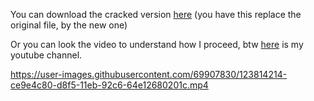 You can download the cracked version [here](https://www.mediafire.com/file/f9490zyy1gfwtub/sublime_text.exe/file) (you have this replace the original file, by the new one)

Or you can look the video to understand how I proceed, btw [here](https://www.youtube.com/channel/UCZeI4eM-JxF0Aq72XcPMP5g) is my youtube channel.

https://user-images.githubusercontent.com/69907830/123814214-ce9e4c80-d8f5-11eb-92c6-64e12680201c.mp4

